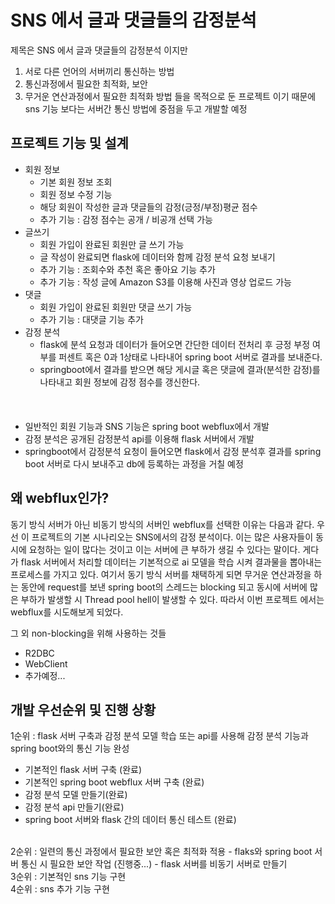 # SNS 에서 글과 댓글들의 감정분석
제목은 SNS 에서 글과 댓글들의 감정분석 이지만
1. 서로 다른 언어의 서버끼리 통신하는 방법
2. 통신과정에서 필요한 최적화, 보안
3. 무거운 연산과정에서 필요한 최적화 방법
들을 목적으로 둔 프로젝트 이기 때문에 sns 기능 보다는 서버간 통신 방법에 중점을 두고 개발할 예정

## 프로젝트 기능 및 설계

- 회원 정보
  - 기본 회원 정보 조회
  - 회원 정보 수정 기능
  - 해당 회원이 작성한 글과 댓글들의 감정(긍정/부정)평균 점수
  - 추가 기능 : 감정 점수는 공개 / 비공개 선택 가능
- 글쓰기
  - 회원 가입이 완료된 회원만 글 쓰기 가능
  - 글 작성이 완료되면 flask에 데이터와 함께 감정 분석 요청 보내기
  - 추가 기능 : 조회수와 추천 혹은 좋아요 기능 추가
  - 추가 기능 : 작성 글에 Amazon S3를 이용해 사진과 영상 업로드 가능
- 댓글
  - 회원 가입이 완료된 회원만 댓글 쓰기 가능
  - 추가 기능 : 대댓글 기능 추가
- 감정 분석
  - flask에 분석 요청과 데이터가 들어오면 간단한 데이터 전처리 후 긍정 부정 여부를 퍼센트 혹은 0과 1상태로 나타내어 spring boot 서버로 결과를 보내준다.
  - springboot에서 결과를 받으면 해당 게시글 혹은 댓글에 결과(분석한 감정)를 나타내고 회원 정보에 감정 점수를 갱신한다.
<br/><br/><br/><br/>
- 일반적인 회원 기능과 SNS 기능은 spring boot webflux에서 개발
- 감정 분석은 공개된 감정분석 api를 이용해 flask 서버에서 개발
- springboot에서 감정분석 요청이 들어오면 flask에서 감정 분석후 결과를 spring boot 서버로 다시 보내주고 db에 등록하는 과정을 거칠 예정

## 왜 webflux인가?
동기 방식 서버가 아닌 비동기 방식의 서버인 webflux를 선택한 이유는 다음과 같다.
우선 이 프로젝트의 기본 시나리오는 SNS에서의 감정 분석이다. 이는 많은 사용자들이 동시에 요청하는 일이 많다는 것이고 이는 서버에 큰 부하가 생길 수 있다는 말이다.
게다가 flask 서버에서 처리할 데이터는 기본적으로 ai 모델을 학습 시켜 결과물을 뽑아내는 프로세스를 가지고 있다. 여기서 동기 방식 서버를 채택하게 되면
무거운 연산과정을 하는 동안에 request를 보낸 spring boot의 스레드는 blocking 되고 동시에 서버에 많은 부하가 발생할 시 Thread pool hell이 발생할 수 있다.
따라서 이번 프로젝트 에서는 webflux를 시도해보게 되었다.
<br/>

그 외 non-blocking을 위해 사용하는 것들
- R2DBC
- WebClient
- 추가예정...

## 개발 우선순위 및 진행 상황

1순위 : flask 서버 구축과 감정 분석 모델 학습 또는 api를 사용해 감정 분석 기능과 spring boot와의 통신 기능 완성
  - 기본적인 flask 서버 구축 (완료)
  - 기본적인 spring boot webflux 서버 구축 (완료)
  - 감정 분석 모델 만들기(완료)
  - 감정 분석 api 만들기(완료)
  - spring boot 서버와 flask 간의 데이터 통신 테스트 (완료)
<br/>
2순위 : 일련의 통신 과정에서 필요한 보안 혹은 최적화 적용
  - flaks와 spring boot 서버 통신 시 필요한 보안 작업 (진행중...)
  - flask 서버를 비동기 서버로 만들기
<br/>
3순위 : 기본적인 sns 기능 구현
<br/>
4순위 : sns 추가 기능 구현
